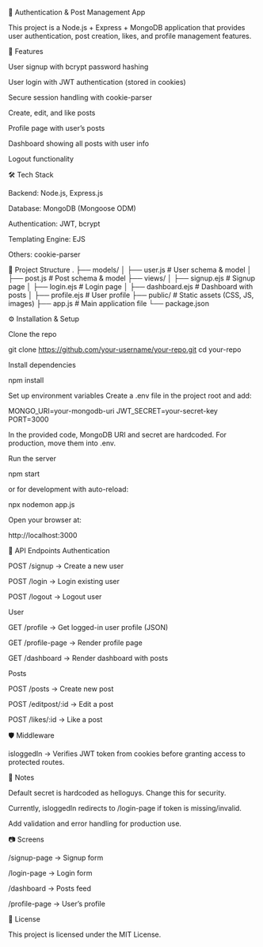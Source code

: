 📝 Authentication & Post Management App

This project is a Node.js + Express + MongoDB application that provides user authentication, post creation, likes, and profile management features.

🚀 Features

User signup with bcrypt password hashing

User login with JWT authentication (stored in cookies)

Secure session handling with cookie-parser

Create, edit, and like posts

Profile page with user’s posts

Dashboard showing all posts with user info

Logout functionality

🛠 Tech Stack

Backend: Node.js, Express.js

Database: MongoDB (Mongoose ODM)

Authentication: JWT, bcrypt

Templating Engine: EJS

Others: cookie-parser

📂 Project Structure
.
├── models/
│   ├── user.js        # User schema & model
│   ├── post.js        # Post schema & model
├── views/
│   ├── signup.ejs     # Signup page
│   ├── login.ejs      # Login page
│   ├── dashboard.ejs  # Dashboard with posts
│   ├── profile.ejs    # User profile
├── public/            # Static assets (CSS, JS, images)
├── app.js             # Main application file
└── package.json

⚙️ Installation & Setup

Clone the repo

git clone https://github.com/your-username/your-repo.git
cd your-repo


Install dependencies

npm install


Set up environment variables
Create a .env file in the project root and add:

MONGO_URI=your-mongodb-uri
JWT_SECRET=your-secret-key
PORT=3000


In the provided code, MongoDB URI and secret are hardcoded. For production, move them into .env.

Run the server

npm start


or for development with auto-reload:

npx nodemon app.js


Open your browser at:

http://localhost:3000

🔑 API Endpoints
Authentication

POST /signup → Create a new user

POST /login → Login existing user

POST /logout → Logout user

User

GET /profile → Get logged-in user profile (JSON)

GET /profile-page → Render profile page

GET /dashboard → Render dashboard with posts

Posts

POST /posts → Create new post

POST /editpost/:id → Edit a post

POST /likes/:id → Like a post

🛡️ Middleware

isloggedIn → Verifies JWT token from cookies before granting access to protected routes.

📌 Notes

Default secret is hardcoded as helloguys. Change this for security.

Currently, isloggedIn redirects to /login-page if token is missing/invalid.

Add validation and error handling for production use.

📷 Screens

/signup-page → Signup form

/login-page → Login form

/dashboard → Posts feed

/profile-page → User’s profile

📜 License

This project is licensed under the MIT License.

